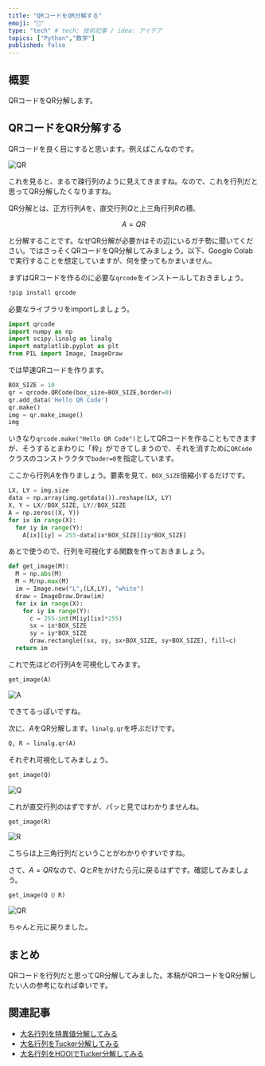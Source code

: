 ```yaml
---
title: "QRコードをQR分解する"
emoji: "🤖"
type: "tech" # tech: 技術記事 / idea: アイデア
topics: ["Python","数学"]
published: false
---
```


## 概要

QRコードをQR分解します。

## QRコードをQR分解する

QRコードを良く目にすると思います。例えばこんなのです。

![QR](https://github.com/kaityo256/zenn-content/blob/main/articles/qr_decomposition/qrcode.png?raw=true)

これを見ると、まるで疎行列のように見えてきますね。なので、これを行列だと思ってQR分解したくなりますね。

QR分解とは、正方行列$A$を、直交行列$Q$と上三角行列$R$の積、

$$
A = QR
$$

と分解することです。なぜQR分解が必要かはその辺にいるガチ勢に聞いてください。ではさっそくQRコードをQR分解してみましょう。以下、Google Colabで実行することを想定していますが、何を使ってもかまいません。

まずはQRコードを作るのに必要な`qrcode`をインストールしておきましょう。

```sh
!pip install qrcode
```

必要なライブラリをimportしましょう。

```py
import qrcode
import numpy as np
import scipy.linalg as linalg
import matplotlib.pyplot as plt
from PIL import Image, ImageDraw
```

では早速QRコードを作ります。

```py
BOX_SIZE = 10
qr = qrcode.QRCode(box_size=BOX_SIZE,border=0)
qr.add_data('Hello QR Code')
qr.make()
img = qr.make_image()
img
```

いきなり`qrcode.make("Hello QR Code")`としてQRコードを作ることもできますが、そうするとまわりに「枠」ができてしまうので、それを消すために`QRCode`クラスのコンストラクタで`boder=0`を指定しています。

ここから行列$A$を作りましょう。要素を見て、`BOX_SiZE`倍縮小するだけです。

```py
LX, LY = img.size
data = np.array(img.getdata()).reshape(LX, LY)
X, Y = LX//BOX_SIZE, LY//BOX_SIZE
A = np.zeros((X, Y))
for ix in range(X):
  for iy in range(Y):
    A[ix][iy] = 255-data[ix*BOX_SIZE][iy*BOX_SIZE]
```

あとで使うので、行列を可視化する関数を作っておきましょう。

```py
def get_image(M):
  M = np.abs(M)
  M = M/np.max(M)
  im = Image.new("L",(LX,LY), "white")
  draw = ImageDraw.Draw(im)
  for ix in range(X):
    for iy in range(Y):
      c = 255-int(M[iy][ix]*255)
      sx = ix*BOX_SIZE
      sy = iy*BOX_SIZE
      draw.rectangle((sx, sy, sx+BOX_SIZE, sy+BOX_SIZE), fill=c)
  return im
```

これで先ほどの行列$A$を可視化してみます。

```py
get_image(A)
```

![A](https://github.com/kaityo256/zenn-content/blob/main/articles/qr_decomposition/A.png?raw=true)

できてるっぽいですね。

次に、$A$をQR分解します。`linalg.qr`を呼ぶだけです。

```py
Q, R = linalg.qr(A)
```

それぞれ可視化してみましょう。

```py
get_image(Q)
```

![Q](https://github.com/kaityo256/zenn-content/blob/main/articles/qr_decomposition/Q.png?raw=true)

これが直交行列のはずですが、パッと見ではわかりませんね。

```py
get_image(R)
```

![R](https://github.com/kaityo256/zenn-content/blob/main/articles/qr_decomposition/R.png?raw=true)

こちらは上三角行列だということがわかりやすいですね。

さて、$A=QR$なので、$Q$と$R$をかけたら元に戻るはずです。確認してみましょう。

```py
get_image(Q @ R)
```

![QR](https://github.com/kaityo256/zenn-content/blob/main/articles/qr_decomposition/QR.png?raw=true)

ちゃんと元に戻りました。

## まとめ

QRコードを行列だと思ってQR分解してみました。本稿がQRコードをQR分解したい人の参考になれば幸いです。

## 関連記事

* [大名行列を特異値分解してみる
](https://qiita.com/kaityo256/items/78b16c58228e131f8144)
* [大名行列をTucker分解してみる](https://qiita.com/kaityo256/items/2e3f45377a6b9760f3e0)
* [大名行列をHOOIでTucker分解してみる](https://qiita.com/kaityo256/items/ab9555ada7b07a65bc12)